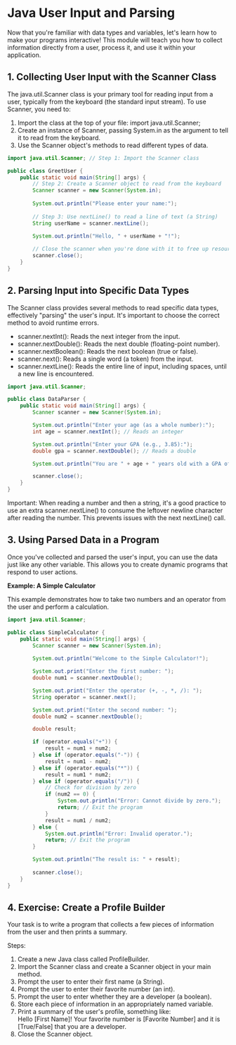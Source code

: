 # Java User Input and Parsing

Now that you're familiar with data types and variables, let's learn how to make your programs interactive! This module will teach you how to collect information directly from a user, process it, and use it within your application.

## 1. Collecting User Input with the Scanner Class

The java.util.Scanner class is your primary tool for reading input from a user, typically from the keyboard (the standard input stream).
To use Scanner, you need to:

1. Import the class at the top of your file: import java.util.Scanner;
2. Create an instance of Scanner, passing System.in as the argument to tell it to read from the keyboard.
3. Use the Scanner object's methods to read different types of data.

```java
import java.util.Scanner; // Step 1: Import the Scanner class

public class GreetUser {
    public static void main(String[] args) {
        // Step 2: Create a Scanner object to read from the keyboard
        Scanner scanner = new Scanner(System.in); 
        
        System.out.println("Please enter your name:");
        
        // Step 3: Use nextLine() to read a line of text (a String)
        String userName = scanner.nextLine(); 
        
        System.out.println("Hello, " + userName + "!");

        // Close the scanner when you're done with it to free up resources
        scanner.close(); 
    }
}
```

## 2. Parsing Input into Specific Data Types

The Scanner class provides several methods to read specific data types, effectively "parsing" the user's input. It's important to choose the correct method to avoid runtime errors.

* scanner.nextInt(): Reads the next integer from the input.
* scanner.nextDouble(): Reads the next double (floating-point number).
* scanner.nextBoolean(): Reads the next boolean (true or false).
* scanner.next(): Reads a single word (a token) from the input.
* scanner.nextLine(): Reads the entire line of input, including spaces, until a new line is encountered.

```java
import java.util.Scanner;

public class DataParser {
    public static void main(String[] args) {
        Scanner scanner = new Scanner(System.in);

        System.out.println("Enter your age (as a whole number):");
        int age = scanner.nextInt(); // Reads an integer

        System.out.println("Enter your GPA (e.g., 3.85):");
        double gpa = scanner.nextDouble(); // Reads a double

        System.out.println("You are " + age + " years old with a GPA of " + gpa + ".");

        scanner.close();
    }
}
```

Important: When reading a number and then a string, it's a good practice to use an extra scanner.nextLine() to consume the leftover newline character after reading the number. This prevents issues with the next nextLine() call.

## 3. Using Parsed Data in a Program

Once you've collected and parsed the user's input, you can use the data just like any other variable. This allows you to create dynamic programs that respond to user actions.

**Example: A Simple Calculator**

This example demonstrates how to take two numbers and an operator from the user and perform a calculation.

```java
import java.util.Scanner;

public class SimpleCalculator {
    public static void main(String[] args) {
        Scanner scanner = new Scanner(System.in);
        
        System.out.println("Welcome to the Simple Calculator!");

        System.out.print("Enter the first number: ");
        double num1 = scanner.nextDouble();

        System.out.print("Enter the operator (+, -, *, /): ");
        String operator = scanner.next();

        System.out.print("Enter the second number: ");
        double num2 = scanner.nextDouble();

        double result;

        if (operator.equals("+")) {
            result = num1 + num2;
        } else if (operator.equals("-")) {
            result = num1 - num2;
        } else if (operator.equals("*")) {
            result = num1 * num2;
        } else if (operator.equals("/")) {
            // Check for division by zero
            if (num2 == 0) {
                System.out.println("Error: Cannot divide by zero.");
                return; // Exit the program
            }
            result = num1 / num2;
        } else {
            System.out.println("Error: Invalid operator.");
            return; // Exit the program
        }

        System.out.println("The result is: " + result);
        
        scanner.close();
    }
}
```

## 4. Exercise: Create a Profile Builder

Your task is to write a program that collects a few pieces of information from the user and then prints a summary.

Steps:

1. Create a new Java class called ProfileBuilder.  
2. Import the Scanner class and create a Scanner object in your main method.  
3. Prompt the user to enter their first name (a String).  
4. Prompt the user to enter their favorite number (an int).  
5. Prompt the user to enter whether they are a developer (a boolean).  
6. Store each piece of information in an appropriately named variable.  
7. Print a summary of the user's profile, something like:  
   Hello [First Name]! Your favorite number is [Favorite Number] and it is [True/False] that you are a developer.  
8. Close the Scanner object.